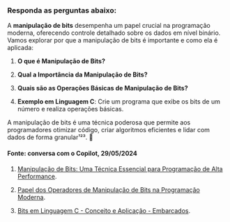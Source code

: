 ### Responda as perguntas abaixo:

A **manipulação de bits** desempenha um papel crucial na programação moderna, oferecendo controle detalhado sobre os dados em nível binário. Vamos explorar por que a manipulação de bits é importante e como ela é aplicada:

1. **O que é Manipulação de Bits?**
 
2. **Qual a Importância da Manipulação de Bits?**

3. **Quais são as Operações Básicas de Manipulação de Bits?**

4. **Exemplo em Linguagem C**: Crie um programa que exibe os bits de um número e realiza operações básicas.

A manipulação de bits é uma técnica poderosa que permite aos programadores otimizar código, criar algoritmos eficientes e lidar com dados de forma granular¹²³. 🌟

#### Fonte: conversa com o Copilot, 29/05/2024

1. [Manipulação de Bits: Uma Técnica Essencial para Programação de Alta Performance](https://elemarjr.com/clube-de-estudos/artigos/manipulacao-de-bits-uma-tecnica-essencial-para-programacao-de-alta-performance/).

2. [Papel dos Operadores de Manipulação de Bits na Programação Moderna](https://bing.com/search?q=papel+dos+operadores+de+manipula%c3%a7%c3%a3o+de+bits+na+programa%c3%a7%c3%a3o+moderna).

3. [Bits em Linguagem C - Conceito e Aplicação - Embarcados](https://embarcados.com.br/bits-em-linguagem-c/).
